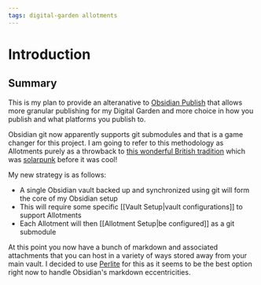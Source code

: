 ```yaml
---
tags: digital-garden allotments
---
```


# Introduction

## Summary

This is my plan to provide an alteranative to [Obsidian Publish](https://obsidian.md/publish) that allows more granular publishing for my Digital Garden and more choice in how you publish and what platforms you publish to.

Obsidian git now apparently supports git submodules and that is a game changer for this project. I am going to refer to this methodology as Allotments purely as a throwback to [this wonderful British tradition](https://en.wikipedia.org/wiki/Allotment_(gardening)) which was [solarpunk](https://builtin.com/greentech/solarpunk) before it was cool!

My new strategy is as follows:

- A single Obsidian vault backed up and synchronized using git will form the core of my Obsidian setup
- This will require some specific [[Vault Setup|vault configurations]] to support Allotments
- Each Allotment will then [[Allotment Setup|be configured]] as a git submodule

At this point you now have a bunch of markdown and associated attachments that you can host in a variety of ways stored away from your main vault. I decided to use [Perlite](https://github.com/secure-77/Perlite) for this as it seems to be the best option right now to handle Obsidian's markdown eccentricities.